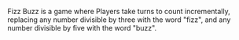Fizz Buzz is a game where Players take turns to count incrementally, replacing any number divisible by three with the word "fizz", and any number divisible by five with the word "buzz".